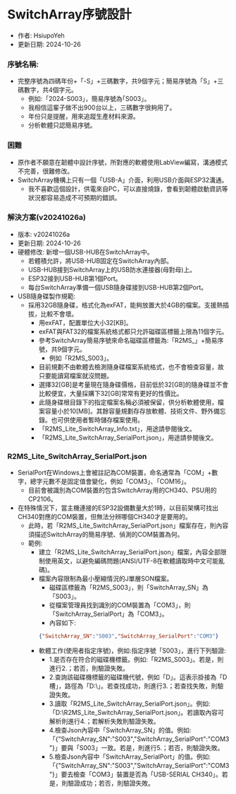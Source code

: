 # SwitchArray序號設計
+ 作者: HsiupoYeh
+ 更新日期: 2024-10-26

### 序號名稱:
+ 完整序號為四碼年份+「-S」+三碼數字，共9個字元；簡易序號為「S」+三碼數字，共4個字元。
  + 例如:「2024-S003」，簡易序號為｢S003」。
  + 我相信這輩子做不出900台以上，三碼數字很夠用了。
  + 年份只是提醒，用來追蹤生產材料來源。
  + 分析軟體只認簡易序號。

### 困難
+ 原作者不願意在韌體中設計序號，所對應的軟體使用LabView編寫，溝通模式不完善，很難修改。
+ SwitchArray機構上只有一個「USB-A」介面，利用USB介面與ESP32溝通。
  + 我不喜歡這個設計，供電來自PC，可以直接燒錄，會看到韌體啟動資訊等狀況都容易造成不可預期的錯誤。

### 解決方案(v20241026a)
+ 版本: v20241026a
+ 更新日期: 2024-10-26
+ 硬體修改: 新增一個USB-HUB在SwitchArray中。
  + 若體積允許，將USB-HUB固定在SwitchArray內部。
  + USB-HUB接到SwitchArray上的USB防水連接器(母對母)上。
  + ESP32接到USB-HUB第1個Port。
  + 每台SwitchArray準備一個USB隨身碟接到USB-HUB第2個Port。
+ USB隨身碟製作規範:
  + 採用32GB隨身碟，格式化為exFAT，能夠放置大於4GB的檔案。支援熱插拔，比較不會壞。
    + 用exFAT，配置單位大小32[KB]。
    + exFAT與FAT32的檔案系統格式都只允許磁碟區標籤上限為11個字元。
    + 參考SwitchArray簡易序號來命名磁碟區標籤為:「R2MS_」+簡易序號，共9個字元。
      + 例如「R2MS_S003」。
    + 目前規劃不由軟體去檢測隨身碟檔案系統格式，也不會檢查容量，故只要能讀寫檔案就沒問題。
    + 選擇32[GB]是考量現在隨身碟價格，目前低於32[GB]的隨身碟並不會比較便宜，大量採購下32[GB]常常有更好的性價比。
    + 此隨身碟根目錄下的指定檔案名稱必須被保留，供分析軟體使用，檔案容量小於10[MB]。其餘容量規劃存存放軟體、技術文件、野外備忘錄。也可供使用者暫時儲存檔案使用。
     + 「R2MS_Lite_SwitchArray_Info.txt」，用途請參閱後文。
     + 「R2MS_Lite_SwitchArray_SerialPort.json」，用途請參閱後文。
### R2MS_Lite_SwitchArray_SerialPort.json
+ SerialPort在Windows上會被註記為COM裝置，命名通常為「COM」+數字，總字元數不是固定值會變化，例如「COM3｣、「COM16」。
  + 目前會被識別為COM裝置的包含SwitchArray用的CH340、PSU用的CP2106。
+ 在特殊情況下，當主機連接的ESP32設備數量大於1時，以目前架構可找出CH340對應的COM裝置，但無法分辨哪個CH340才是要用的。
  + 此時，若「R2MS_Lite_SwitchArray_SerialPort.json」檔案存在，則內容須描述SwitchArray的簡易序號、偵測的COM裝置為何。
  + 範例:
    + 建立「R2MS_Lite_SwitchArray_SerialPort.json」檔案，內容全部限制使用英文，以避免編碼問題(ANSI/UTF-8在軟體讀取時中文可能亂碼)。
    + 檔案內容限制為最小壓縮情況的J單層SON檔案。
      + 磁碟區標籤為「R2MS_S003」，則「SwitchArray_SN」為「S003」。
      + 從檔案管理員找到識別的COM裝置為「COM3」，則「SwitchArray_SerialPort」為「COM3」。
      + 內容如下:
      ```json
      {"SwitchArray_SN":"S003","SwitchArray_SerialPort":"COM3"}
      ```
    + 軟體工作(使用者指定序號)，例如:指定序號「S003」，進行下列驗證:
      + 1.是否存在符合的磁碟機標籤。例如:「R2MS_S003」。若是，則進行2.；若否，則驗證失敗。
      + 2.查詢該磁碟機標籤的磁碟機代號，例如「D」。這表示掛接為「D槽」，路徑為「D:\」。若查找成功，則進行3.；若查找失敗，則驗證失敗。
      + 3.讀取「R2MS_Lite_SwitchArray_SerialPort.json」。例如:「D:\R2MS_Lite_SwitchArray_SerialPort.json」。若讀取內容可解析則進行4.；若解析失敗則驗證失敗。
      + 4.檢查Json內容中「SwitchArray_SN」的值。例如:「{"SwitchArray_SN":"S003","SwitchArray_SerialPort":"COM3"}」要與「S003」一致。若是，則進行5.；若否，則驗證失敗。
      + 5.檢查Json內容中「SwitchArray_SerialPort」的值。例如:「{"SwitchArray_SN":"S003","SwitchArray_SerialPort":"COM3"}」要去檢查「COM3」裝置是否為「USB-SERIAL CH340」。若是，則驗證成功；若否，則驗證失敗。

